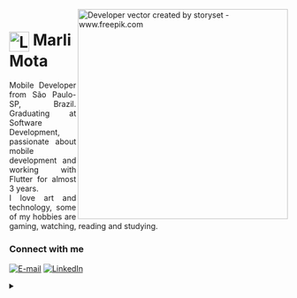 <img align="right" alt="Developer vector created by storyset - www.freepik.com" height="380" src="https://github.com/marlimota/marlimota/assets/54691110/2dca1b4f-0494-477a-bf35-2f9eacc85c56">

<h1>
     <img align="center" alt="Logo Marli Mota" width="36px" src="https://github.com/marlimota/marlimota/assets/54691110/cdf03c09-1a4a-43d7-8782-34b3b4744c6f">
    <span>Marli Mota</span>
</h1>

<p align="justify">Mobile Developer from São Paulo-SP, Brazil. Graduating at Software Development, passionate about mobile development and working with Flutter for almost 3 years.
<br>
I love art and technology, some of my hobbies are gaming, watching, reading and studying. </p>
<!--
[![Preview](https://img.shields.io/badge/Portfolio-000?style=for-the-badge&logo=github&logoColor=FF00F6)](https://elidianaandrade.github.io/)
[![GitHub Page](https://img.shields.io/badge/elidianaandrade.github.io-67136f?style=for-the-badge)](https://elidianaandrade.github.io/)
-->
<h3 align="left">Connect with me</h3>

[![E-mail](https://img.shields.io/badge/-Email-000?style=for-the-badge&logo=microsoft-outlook&logoColor=FF00F6&color:FFF)](mailto:marli.mota42@gmail.com)
[![LinkedIn](https://img.shields.io/badge/-LinkedIn-000?style=for-the-badge&logo=linkedin&logoColor=FF00F6&color:FFF)](linkedin.com/in/marlimota)


<details align="left">
  <summary></summary> 
 
  - Badges by <a href="https://shields.io/">shields.io</a><br>
  - Developer vector created by <a href="https://www.freepik.com/vectors/developer">storyset - www.freepik.com</a> (edited by author)
 
  <div align="right">Made with 💜 by <a href="https://github.com/marlimota">MM</a>.</div>

</details>
